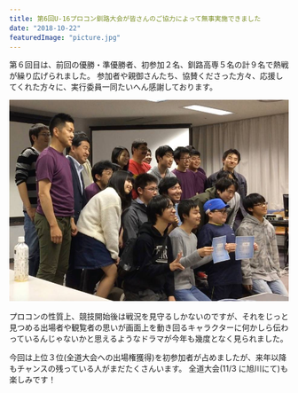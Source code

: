 ```yaml
---
title: 第6回U-16プロコン釧路大会が皆さんのご協力によって無事実施できました
date: "2018-10-22"
featuredImage: "picture.jpg"
---
```


第６回目は、前回の優勝・準優勝者、初参加２名、釧路高専５名の計９名で熱戦が繰り広げられました。
参加者や親御さんたち、協賛くださった方々、応援してくれた方々に、実行委員一同たいへん感謝しております。

![](./picture.jpg)

プロコンの性質上、競技開始後は戦況を見守るしかないのですが、それをじっと見つめる出場者や観覧者の思いが画面上を動き回るキャラクターに何かしら伝わっているんじゃないかと思えるようなドラマが今年も幾度となく見られました。

今回は上位３位(全道大会への出場権獲得)を初参加者が占めましたが、来年以降もチャンスの残っている人がまだたくさんいます。
全道大会(11/3 に旭川にて)も楽しみです！
